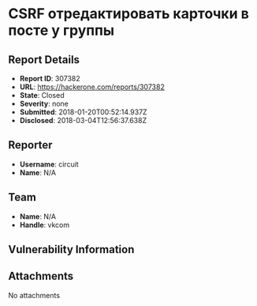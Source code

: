 # CSRF отредактировать карточки в посте у группы

## Report Details
- **Report ID**: 307382
- **URL**: https://hackerone.com/reports/307382
- **State**: Closed
- **Severity**: none
- **Submitted**: 2018-01-20T00:52:14.937Z
- **Disclosed**: 2018-03-04T12:56:37.638Z

## Reporter
- **Username**: circuit
- **Name**: N/A

## Team
- **Name**: N/A
- **Handle**: vkcom

## Vulnerability Information


## Attachments
No attachments
